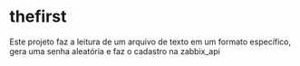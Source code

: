 thefirst
========

Este projeto faz a leitura de um arquivo de texto em um formato específico, gera uma senha aleatória e faz o cadastro na zabbix_api
